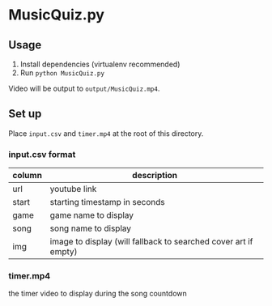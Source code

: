 # MusicQuiz.py

## Usage
1. Install dependencies (virtualenv recommended)
1. Run `python MusicQuiz.py`

Video will be output to `output/MusicQuiz.mp4`.

## Set up
Place `input.csv` and `timer.mp4` at the root of this directory.

### input.csv format
|column|description|
|---|---|
|url|youtube link|
|start|starting timestamp in seconds|
|game|game name to display|
|song|song name to display|
|img|image to display (will fallback to searched cover art if empty)|

### timer.mp4
the timer video to display during the song countdown
